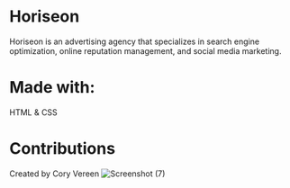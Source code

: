 # Horiseon
Horiseon is an advertising agency that specializes in search engine optimization, online reputation management, and social media marketing.
# Made with:
HTML & CSS
# Contributions
Created by Cory Vereen 
![Screenshot (7)](https://user-images.githubusercontent.com/103854291/167039151-d09caa91-5e3c-4efa-b851-08006cfd23b7.png)

